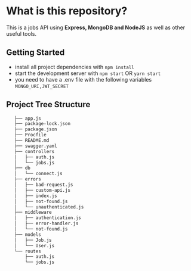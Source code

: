 # What is this repository?
This is a jobs API using **Express, MongoDB and NodeJS** as well as other useful tools.


## Getting Started

- install all project dependencies with `npm install`
- start the development server with `npm start` OR `yarn start`
- you need to have a .env file with the following variables `MONGO_URI,JWT_SECRET`

## Project Tree Structure
```bash
   ├── app.js  
   ├── package-lock.json  
   ├── package.json
   ├── Procfile
   ├── README.md
   ├── swagger.yaml
   ├── controllers
   │   ├── auth.js
   │   └── jobs.js
   ├── db
   │   └── connect.js
   ├── errors
   │   ├── bad-request.js
   │   ├── custom-api.js
   │   ├── index.js
   │   ├── not-found.js
   │   └── unauthenticated.js
   ├── middleware
   │   ├── authentication.js
   │   ├── error-handler.js
   │   └── not-found.js
   ├── models
   │   ├── Job.js
   │   └── User.js
   └── routes
       ├── auth.js
       └── jobs.js
```